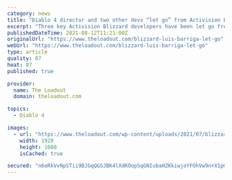 ```yaml
---
category: news
title: "Diablo 4 director and two other devs “let go” from Activision Blizzard"
excerpt: "Three key Activision Blizzard developers have been let go from the company. While no official reason has been given, the departures come in the wake of the ongoing harassment lawsuit filed by the ..."
publishedDateTime: 2021-08-12T11:21:00Z
originalUrl: "https://www.theloadout.com/blizzard-luis-barriga-let-go"
webUrl: "https://www.theloadout.com/blizzard-luis-barriga-let-go"
type: article
quality: 87
heat: 87
published: true

provider:
  name: The Loadout
  domain: theloadout.com

topics:
  - Diablo 4

images:
  - url: "https://www.theloadout.com/wp-content/uploads/2021/07/blizzard-orc-statue.jpg"
    width: 1920
    height: 1080
    isCached: true

secured: "n6oRkVvNpSTii9BJGqQGSJBK4lXdKOopSqGNIubaHZKkiwjoYFOhVw9n+X1pmRyafeu6xcR9gHnC5+xa0IV8ibfkp3GinhnalnouXV+fGIycgFcSnBQ1gOvsFjIYRBZVPVPtYXflbXNv7Yza54cDkWPSsCoiQGTt551qPv4uuwVST7a6n14HBVjcCYhqLRrAlT7qqFaJWQnEQvVPgUhiINf0AjQqdearkMFcfH0kYu0v6PV/jP9mWgIZJsMnv+QotBU/trn0kI22FFa/u5qiD7q1JkwBmnRNpIh1Jj3fsuA+Zi1f9B0SJI3+ec4I2DlmEoPT1sH1rFtyJCcj5VPO1/Cy7iZ8P46dRmbmLPxiFVI=;bTScjiJILM0KJLxrtl12Gg=="
---
```


